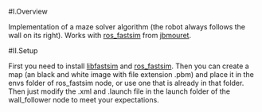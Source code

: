 #I.Overview

Implementation of a maze solver algorithm (the robot always follows the wall on its right). Works with [ros_fastsim](https://github.com/jbmouret/ros_fastsim) from [jbmouret](https://github.com/jbmouret).

#II.Setup

First you need to install [libfastsim](https://github.com/jbmouret/libfastsim) and [ros_fastsim](https://github.com/jbmouret/ros_fastsim).
Then you can create a map (an black and white image with file extension .pbm) and place it in the envs folder of ros_fastsim node, or use one that is already in that folder. Then just modify the .xml and .launch file in the launch folder of the wall_follower node to meet your expectations.